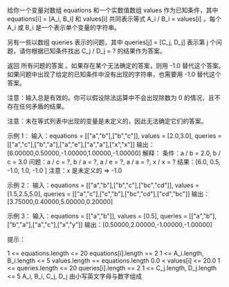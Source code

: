 给你一个变量对数组 equations 和一个实数值数组 values 作为已知条件，其中 equations[i] = [A_i, B_i] 和 values[i] 共同表示等式
A_i / B_i = values[i] 。每个 A_i 或 B_i 是一个表示单个变量的字符串。

另有一些以数组 queries 表示的问题，其中 queries[j] = [C_j, D_j] 表示第 j 个问题，请你根据已知条件找出 C_j / D_j = ? 的结果作为答案。

返回 所有问题的答案 。如果存在某个无法确定的答案，则用 -1.0 替代这个答案。如果问题中出现了给定的已知条件中没有出现的字符串，也需要用
-1.0 替代这个答案。

注意：输入总是有效的。你可以假设除法运算中不会出现除数为 0 的情况，且不存在任何矛盾的结果。

注意：未在等式列表中出现的变量是未定义的，因此无法确定它们的答案。

示例 1：
输入：equations = [["a","b"],["b","c"]], values = [2.0,3.0],
queries = [["a","c"],["b","a"],["a","e"],["a","a"],["x","x"]]
输出：[6.00000,0.50000,-1.00000,1.00000,-1.00000]
解释：
条件：a / b = 2.0, b / c = 3.0
问题：a / c = ?, b / a = ?, a / e = ?, a / a = ?, x / x = ?
结果：[6.0, 0.5, -1.0, 1.0, -1.0 ]
注意：x 是未定义的 => -1.0

示例 2：
输入：equations = [["a","b"],["b","c"],["bc","cd"]], values = [1.5,2.5,5.0],
queries = [["a","c"],["c","b"],["bc","cd"],["cd","bc"]]
输出：[3.75000,0.40000,5.00000,0.20000]

示例 3：
输入：equations = [["a","b"]], values = [0.5], queries = [["a","b"],["b","a"],["a","c"],["x","y"]]
输出：[0.50000,2.00000,-1.00000,-1.00000]

提示：

1 <= equations.length <= 20
equations[i].length == 2
1 <= A_i.length, B_i.length <= 5
values.length == equations.length
0.0 < values[i] <= 20.0
1 <= queries.length <= 20
queries[i].length == 2
1 <= C_j.length, D_j.length <= 5
A_i, B_i, C_j, D_j 由小写英文字母与数字组成
